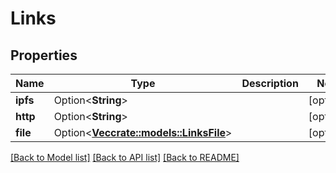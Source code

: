 # Links

## Properties

Name | Type | Description | Notes
------------ | ------------- | ------------- | -------------
**ipfs** | Option<**String**> |  | [optional]
**http** | Option<**String**> |  | [optional]
**file** | Option<[**Vec<crate::models::LinksFile>**](Links_file.md)> |  | [optional]

[[Back to Model list]](../README.md#documentation-for-models) [[Back to API list]](../README.md#documentation-for-api-endpoints) [[Back to README]](../README.md)


